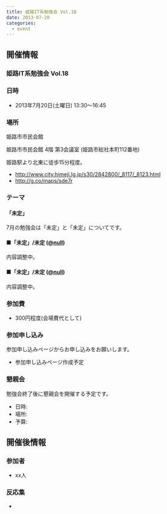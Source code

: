 ```yaml
---
title: 姫路IT系勉強会 Vol.18
date: 2013-07-20
categories:
  - event
---
```


開催情報
--------

### 姫路IT系勉強会 Vol.18

### 日時

-   2013年7月20日(土曜日) 13:30～16:45

### 場所

姫路市市民会館

姫路市市民会館 4階 第3会議室 (姫路市総社本町112番地)

姫路駅より北東に徒歩15分程度。

-   <http://www.city.himeji.lg.jp/s30/2842800/_8117/_8123.html>
-   <http://g.co/maps/sde7r>

### テーマ

#### 「未定」

7月の勉強会は「未定」と「未定」についてです。

#### ■「未定」/未定 ([@null](https://twitter.com/#%21/null))

内容調整中。

#### ■「未定」/未定 ([@null](https://twitter.com/#%21/null))

内容調整中。

### 参加費

-   300円程度(会場費代として)

### 参加申し込み

参加申し込みページからお申し込みをお願いします。

-   参加申し込みページ作成予定

### 懇親会

勉強会終了後に懇親会を開催する予定です。

-   日時:
-   場所:
-   予算:

開催後情報
----------

### 参加者

-   xx人

### 反応集

-   
